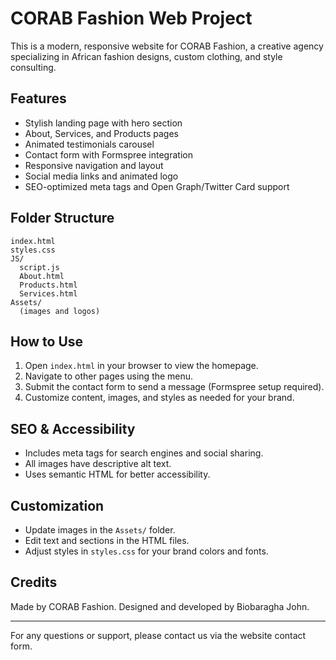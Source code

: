 # CORAB Fashion Web Project

This is a modern, responsive website for CORAB Fashion, a creative agency specializing in African fashion designs, custom clothing, and style consulting.

## Features
- Stylish landing page with hero section
- About, Services, and Products pages
- Animated testimonials carousel
- Contact form with Formspree integration
- Responsive navigation and layout
- Social media links and animated logo
- SEO-optimized meta tags and Open Graph/Twitter Card support

## Folder Structure
```
index.html
styles.css
JS/
  script.js
  About.html
  Products.html
  Services.html
Assets/
  (images and logos)
```

## How to Use
1. Open `index.html` in your browser to view the homepage.
2. Navigate to other pages using the menu.
3. Submit the contact form to send a message (Formspree setup required).
4. Customize content, images, and styles as needed for your brand.

## SEO & Accessibility
- Includes meta tags for search engines and social sharing.
- All images have descriptive alt text.
- Uses semantic HTML for better accessibility.

## Customization
- Update images in the `Assets/` folder.
- Edit text and sections in the HTML files.
- Adjust styles in `styles.css` for your brand colors and fonts.

## Credits
Made by CORAB Fashion. Designed and developed by Biobaragha John.

---

For any questions or support, please contact us via the website contact form.
